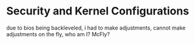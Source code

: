 # Security and Kernel Configurations

due to bios being backleveled, i had to make adjustments, cannot make adjustments on the fly, who am I? McFly?
